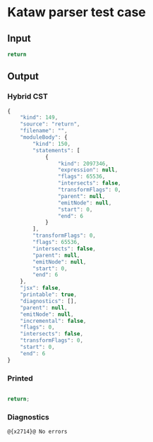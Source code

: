 # Kataw parser test case

## Input

`````js
return
`````

## Output


### Hybrid CST


```javascript
{
    "kind": 149,
    "source": "return",
    "filename": "",
    "moduleBody": {
        "kind": 150,
        "statements": [
            {
                "kind": 2097346,
                "expression": null,
                "flags": 65536,
                "intersects": false,
                "transformFlags": 0,
                "parent": null,
                "emitNode": null,
                "start": 0,
                "end": 6
            }
        ],
        "transformFlags": 0,
        "flags": 65536,
        "intersects": false,
        "parent": null,
        "emitNode": null,
        "start": 0,
        "end": 6
    },
    "jsx": false,
    "printable": true,
    "diagnostics": [],
    "parent": null,
    "emitNode": null,
    "incremental": false,
    "flags": 0,
    "intersects": false,
    "transformFlags": 0,
    "start": 0,
    "end": 6
}
```

### Printed


```javascript

return;

```

### Diagnostics


```javascript
@{x2714}@ No errors
```

